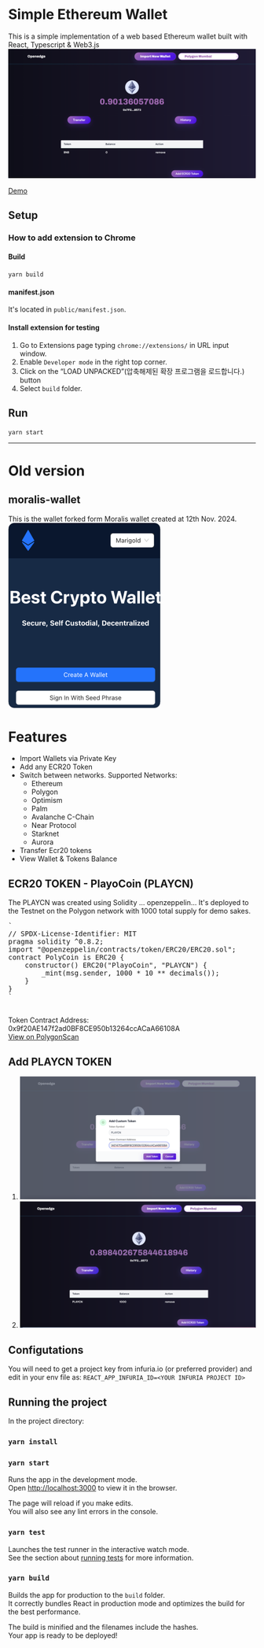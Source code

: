 # Simple Ethereum Wallet

This is a simple implementation of a web based Ethereum wallet built with React, Typescript & Web3.js
<br/>
<img src="./public/screenshotdemo.png" />
<br/>

<a  href="https://oh-ethereum-wallet.herokuapp.com"  target="_blank">Demo</a>

## Setup
### How to add extension to Chrome
#### Build
`yarn build
`
#### manifest.json
It's located in `public/manifest.json`.

#### Install extension for testing
1. Go to Extensions page typing `chrome://extensions/` in URL input window.
2. Enable `Developer mode` in the right top corner.
3. Click on the “LOAD UNPACKED”(압축해제된 확장 프로그램을 로드합니다.) button
4. Select `build` folder.

## Run
```
yarn start
```
---
# Old version
## moralis-wallet
This is the wallet forked form Moralis wallet created at 12th Nov. 2024.
![Alt text](docs/Moralis-Crypto-Wallet.png)

# Features

- Import Wallets via Private Key
- Add any ECR20 Token
- Switch between networks. Supported Networks:
  - Ethereum
  - Polygon
  - Optimism
  - Palm
  - Avalanche C-Chain
  - Near Protocol
  - Starknet
  - Aurora
- Transfer Ecr20 tokens
- View Wallet & Tokens Balance

## ECR20 TOKEN - PlayoCoin (PLAYCN)

The PLAYCN was created using Solidity ... openzeppelin... It's deployed to the Testnet on the Polygon network with 1000 total supply for demo sakes.

<pre>
`
// SPDX-License-Identifier: MIT 
pragma solidity ^0.8.2; 
import "@openzeppelin/contracts/token/ERC20/ERC20.sol"; 
contract PolyCoin is ERC20 { 
    constructor() ERC20("PlayoCoin", "PLAYCN") { 
        _mint(msg.sender, 1000 * 10 ** decimals()); 
    }
}
`
</pre>
<br/>
Token Contract Address: 0x9f20AE147f2ad0BF8CE950b13264ccACaA66108A
<br/>
<a href="https://mumbai.polygonscan.com/address/0x9f20AE147f2ad0BF8CE950b13264ccACaA66108A" target="_blank">View on PolygonScan</a>

## Add PLAYCN TOKEN

1. <img src="./public/screenshot-add-custom-playcn-token.png" />
   <br/>
2. <img src="./public/screenshot-playcn-added.png" />

## Configutations

You will need to get a project key from infuria.io (or preferred provider) and edit in your env file as:
`REACT_APP_INFURIA_ID=<YOUR INFURIA PROJECT ID>`

## Running the project

In the project directory:

### `yarn install`

### `yarn start`

Runs the app in the development mode.\
Open [http://localhost:3000](http://localhost:3000) to view it in the browser.

The page will reload if you make edits.\
You will also see any lint errors in the console.

### `yarn test`

Launches the test runner in the interactive watch mode.\
See the section about [running tests](https://facebook.github.io/create-react-app/docs/running-tests) for more information.

### `yarn build`

Builds the app for production to the `build` folder.\
It correctly bundles React in production mode and optimizes the build for the best performance.

The build is minified and the filenames include the hashes.\
Your app is ready to be deployed!


